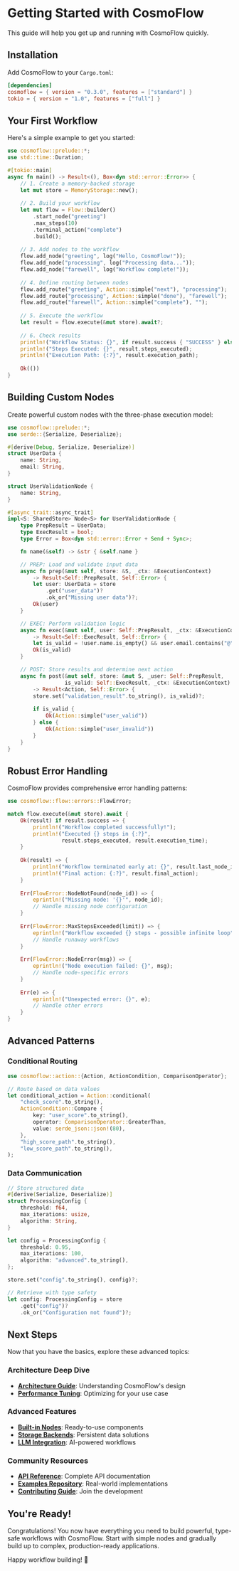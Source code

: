 # Getting Started with CosmoFlow

This guide will help you get up and running with CosmoFlow quickly.

## Installation

Add CosmoFlow to your `Cargo.toml`:

```toml
[dependencies]
cosmoflow = { version = "0.3.0", features = ["standard"] }
tokio = { version = "1.0", features = ["full"] }
```

## Your First Workflow

Here's a simple example to get you started:

```rust
use cosmoflow::prelude::*;
use std::time::Duration;

#[tokio::main]
async fn main() -> Result<(), Box<dyn std::error::Error>> {
    // 1. Create a memory-backed storage
    let mut store = MemoryStorage::new();
    
    // 2. Build your workflow
    let mut flow = Flow::builder()
        .start_node("greeting")
        .max_steps(10)
        .terminal_action("complete")
        .build();
    
    // 3. Add nodes to the workflow
    flow.add_node("greeting", log("Hello, CosmoFlow!"));
    flow.add_node("processing", log("Processing data..."));
    flow.add_node("farewell", log("Workflow complete!"));
    
    // 4. Define routing between nodes
    flow.add_route("greeting", Action::simple("next"), "processing");
    flow.add_route("processing", Action::simple("done"), "farewell");
    flow.add_route("farewell", Action::simple("complete"), "");
    
    // 5. Execute the workflow
    let result = flow.execute(&mut store).await?;
    
    // 6. Check results
    println!("Workflow Status: {}", if result.success { "SUCCESS" } else { "FAILED" });
    println!("Steps Executed: {}", result.steps_executed);
    println!("Execution Path: {:?}", result.execution_path);
    
    Ok(())
}
```

## Building Custom Nodes

Create powerful custom nodes with the three-phase execution model:

```rust
use cosmoflow::prelude::*;
use serde::{Serialize, Deserialize};

#[derive(Debug, Serialize, Deserialize)]
struct UserData {
    name: String,
    email: String,
}

struct UserValidationNode {
    name: String,
}

#[async_trait::async_trait]
impl<S: SharedStore> Node<S> for UserValidationNode {
    type PrepResult = UserData;
    type ExecResult = bool;
    type Error = Box<dyn std::error::Error + Send + Sync>;

    fn name(&self) -> &str { &self.name }

    // PREP: Load and validate input data
    async fn prep(&mut self, store: &S, _ctx: &ExecutionContext) 
        -> Result<Self::PrepResult, Self::Error> {
        let user: UserData = store
            .get("user_data")?
            .ok_or("Missing user data")?;
        Ok(user)
    }

    // EXEC: Perform validation logic
    async fn exec(&mut self, user: Self::PrepResult, _ctx: &ExecutionContext) 
        -> Result<Self::ExecResult, Self::Error> {
        let is_valid = !user.name.is_empty() && user.email.contains("@");
        Ok(is_valid)
    }

    // POST: Store results and determine next action
    async fn post(&mut self, store: &mut S, _user: Self::PrepResult, 
                  is_valid: Self::ExecResult, _ctx: &ExecutionContext) 
        -> Result<Action, Self::Error> {
        store.set("validation_result".to_string(), is_valid)?;
        
        if is_valid {
            Ok(Action::simple("user_valid"))
        } else {
            Ok(Action::simple("user_invalid"))
        }
    }
}
```

## Robust Error Handling

CosmoFlow provides comprehensive error handling patterns:

```rust
use cosmoflow::flow::errors::FlowError;

match flow.execute(&mut store).await {
    Ok(result) if result.success => {
        println!("Workflow completed successfully!");
        println!("Executed {} steps in {:?}", 
                 result.steps_executed, result.execution_time);
    }
    
    Ok(result) => {
        println!("Workflow terminated early at: {}", result.last_node_id);
        println!("Final action: {:?}", result.final_action);
    }
    
    Err(FlowError::NodeNotFound(node_id)) => {
        eprintln!("Missing node: '{}'", node_id);
        // Handle missing node configuration
    }
    
    Err(FlowError::MaxStepsExceeded(limit)) => {
        eprintln!("Workflow exceeded {} steps - possible infinite loop", limit);
        // Handle runaway workflows
    }
    
    Err(FlowError::NodeError(msg)) => {
        eprintln!("Node execution failed: {}", msg);
        // Handle node-specific errors
    }
    
    Err(e) => {
        eprintln!("Unexpected error: {}", e);
        // Handle other errors
    }
}
```

## Advanced Patterns

### Conditional Routing

```rust
use cosmoflow::action::{Action, ActionCondition, ComparisonOperator};

// Route based on data values
let conditional_action = Action::conditional(
    "check_score".to_string(),
    ActionCondition::Compare {
        key: "user_score".to_string(),
        operator: ComparisonOperator::GreaterThan,
        value: serde_json::json!(80),
    },
    "high_score_path".to_string(),
    "low_score_path".to_string(),
);
```

### Data Communication

```rust
// Store structured data
#[derive(Serialize, Deserialize)]
struct ProcessingConfig {
    threshold: f64,
    max_iterations: usize,
    algorithm: String,
}

let config = ProcessingConfig {
    threshold: 0.95,
    max_iterations: 100,
    algorithm: "advanced".to_string(),
};

store.set("config".to_string(), config)?;

// Retrieve with type safety
let config: ProcessingConfig = store
    .get("config")?
    .ok_or("Configuration not found")?;
```

## Next Steps

Now that you have the basics, explore these advanced topics:

### Architecture Deep Dive
- **[Architecture Guide](architecture.md)**: Understanding CosmoFlow's design
- **[Performance Tuning](features.md)**: Optimizing for your use case

### Advanced Features
- **[Built-in Nodes](https://docs.rs/cosmoflow/latest/cosmoflow/builtin/)**: Ready-to-use components
- **[Storage Backends](https://docs.rs/cosmoflow/latest/cosmoflow/storage/)**: Persistent data solutions
- **[LLM Integration](https://docs.rs/cosmoflow/latest/cosmoflow/builtin/llm/)**: AI-powered workflows

### Community Resources
- **[API Reference](https://docs.rs/cosmoflow)**: Complete API documentation
- **[Examples Repository](../examples/)**: Real-world implementations
- **[Contributing Guide](../CONTRIBUTING.md)**: Join the development

## You're Ready!

Congratulations! You now have everything you need to build powerful, type-safe workflows with CosmoFlow. Start with simple nodes and gradually build up to complex, production-ready applications.

Happy workflow building! 🚀